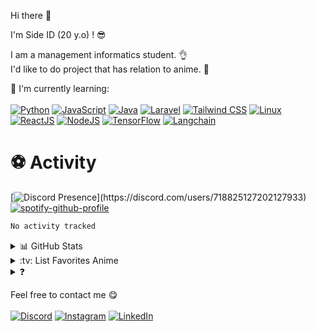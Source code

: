 Hi there 👋

I'm Side ID (20 y.o) ! 😎 

I am a management informatics student. 👌 <br/> 
I'd like to do project that has relation to anime. 👻 

:page_with_curl: I'm currently learning:
<br><br>
[![Python](https://img.shields.io/badge/python-%2314354C.svg?style=for-the-badge&logo=python&logoColor=white)](https://www.python.org/)
[![JavaScript](https://img.shields.io/badge/javascript-%23323330.svg?style=for-the-badge&logo=javascript&logoColor=%23F7DF1E)](https://developer.mozilla.org/en-US/docs/Web/JavaScript)
[![Java](https://img.shields.io/badge/java-%23ED8B00.svg?style=for-the-badge&logo=java&logoColor=white)](https://www.java.com/)
[![Laravel](https://img.shields.io/badge/laravel-%23FF2D20.svg?style=for-the-badge&logo=laravel&logoColor=white)](https://laravel.com/)
[![Tailwind CSS](https://img.shields.io/badge/tailwindcss-%2338B2AC.svg?style=for-the-badge&logo=tailwind-css&logoColor=white)](https://tailwindcss.com/)
[![Linux](https://img.shields.io/badge/linux-%23FCC624.svg?style=for-the-badge&logo=linux&logoColor=black)](https://www.linux.org/)
[![ReactJS](https://img.shields.io/badge/react-%2361DAFB.svg?style=for-the-badge&logo=react&logoColor=white)](https://reactjs.org/)
[![NodeJS](https://img.shields.io/badge/node.js-%2343853D.svg?style=for-the-badge&logo=node.js&logoColor=white)](https://nodejs.org/)
[![TensorFlow](https://img.shields.io/badge/tensorflow-%23FF6F00.svg?style=for-the-badge&logo=tensorflow&logoColor=white)](https://www.tensorflow.org/)
[![Langchain](https://img.shields.io/badge/langchain-%230072AC.svg?style=for-the-badge&logo=langchain&logoColor=white)](https://www.langchain.org/)


# ⚽ Activity
[![Discord Presence](https://lanyard.kyrie25.me/api/718825127202127933?bg=000000&hideDiscrim=true&borderRadius=30px&idleMessage=Probably%20doing%20something%20else...)](https://discord.com/users/718825127202127933) 
[![spotify-github-profile](https://spotify-github-profile.vercel.app/api/view?uid=31bwevlkbo3gcxy2ovtt4bknyjw4&cover_image=true&theme=novatorem&show_offline=true&background_color=000000&interchange=true&bar_color=000000&bar_color_cover=false)](https://spotify-github-profile.vercel.app/api/view?uid=31bwevlkbo3gcxy2ovtt4bknyjw4&redirect=true) 
<br/>

<!--START_SECTION:waka-->

```txt
No activity tracked
```

<!--END_SECTION:waka-->

<details>
<summary>📊 GitHub Stats</summary>
<img src="https://bad-apple-github-readme.vercel.app/api?show_bg=1&username=SideeID">
<img src="https://github-profile-trophy.vercel.app/?username=SideeID">

</details>

<details>
<summary>:tv: List Favorites Anime</summary>
  
* [Akame ga Kill!](https://anilist.co/anime/20613)
* [Guilty Crown](https://anilist.co/anime/10793)
* [DARLING in the FRANXX](https://anilist.co/anime/99423)
* [Clannad: After Story](https://anilist.co/anime/4181)
* [Plastic Memories](https://anilist.co/anime/20872)
* [Violet Evergarden](https://anilist.co/anime/21827)
* [Violet Evergarden: Eternity and the Auto Memory Doll](https://anilist.co/anime/109190)
* [Violet Evergarden: the Movie](https://anilist.co/anime/103047)
* [JUJUTSU KAISEN](https://anilist.co/anime/113415)
* [JUJUTSU KAISEN Season 2](https://anilist.co/anime/145064)
* [Classroom of the Elite](https://anilist.co/anime/98659)
* [Classroom of the Elite Season 2](https://anilist.co/anime/145545)
* [CYBERPUNK: EDGERUNNERS](https://anilist.co/anime/120377)
* [Demon Slayer: Kimetsu no Yaiba](https://anilist.co/anime/101922)
* [Demon Slayer -Kimetsu no Yaiba- The Movie: Mugen Train](https://anilist.co/anime/112151)
* [Sword Art Online: Alicization](https://anilist.co/anime/100182)
* [Hunter x Hunter](https://anilist.co/anime/11061)
* [Your lie in April](https://anilist.co/anime/20665)
* [Chainsaw Man](https://anilist.co/anime/127230)
</details>

<details>
<summary>❓</summary>
<h4 align="center"><a href="https://github.com/SideeID"></a></h4>
<img src="https://github.com/george-chou/george-chou/assets/20459298/7aa69819-64eb-4095-a773-ef0905519c94" /img>
</details>

Feel free to contact me :yum:
<br><br>
[![Discord](https://img.shields.io/badge/Discord-%237289DA.svg?style=for-the-badge&logo=discord&logoColor=white)](https://discord.gg/718825127202127933) 
[![Instagram](https://img.shields.io/badge/Instagram-%23E4405F.svg?style=for-the-badge&logo=instagram&logoColor=white)](https://instagram.com/side__id)
[![LinkedIn](https://img.shields.io/badge/-LinkedIn-blue?style=for-the-badge&logo=linkedin&logoColor=white)](https://www.linkedin.com/in/dimas-fajar-katon-prayogo/)




